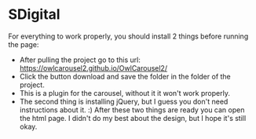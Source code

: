 # SDigital
For everything to work properly, you should install 2 things before running the page:
- After pulling the project go to this url: https://owlcarousel2.github.io/OwlCarousel2/
- Click the button download and save the folder in the folder of the project.
- This is a plugin for the carousel, without it it won't work properly.
- The second thing is installing jQuery, but I guess you don't need instructions about it. :)
After these two things are ready you can open the html page. I didn't do my best about the design, 
but I hope it's still okay. 
